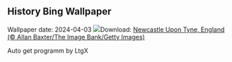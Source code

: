 ## History Bing Wallpaper
Wallpaper date: 2024-04-03
![](https://www.bing.com/th?id=OHR.NewcastleUponTyneUK_EN-GB5615473754_UHD.jpg&w=1000)Download: [Newcastle Upon Tyne, England (© Allan Baxter/The Image Bank/Getty Images)](https://www.bing.com/th?id=OHR.NewcastleUponTyneUK_EN-GB5615473754_UHD.jpg)

Auto get programm by LtgX
